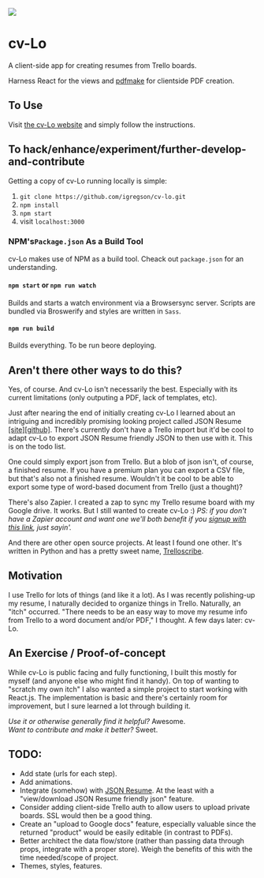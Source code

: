 ![](http://cv-lo.com/images/home.svg")

# cv-Lo

A client-side app for creating resumes from Trello boards. 

Harness React for the views and [pdfmake](https://github.com/bpampuch/pdfmake) for clientside PDF creation.

## To Use 

Visit [the cv-Lo website](http://cv-lo.com) and simply follow the instructions.

## To hack/enhance/experiment/further-develop-and-contribute

Getting a copy of cv-Lo running locally is simple: 

1. `git clone https://github.com/igregson/cv-lo.git`
2. `npm install`
3. `npm start`
4. visit `localhost:3000`

### NPM's`Package.json` As a Build Tool

cv-Lo makes use of NPM as a build tool. Cheack out `package.json` for an understanding.

#### `npm start` or `npm run watch`

Builds and starts a watch environment via a Browsersync server. Scripts are bundled via Broswerify and styles are written in `Sass`.

#### `npm run build`

Builds everything. To be run beore deploying.

## Aren't there other ways to do this?

Yes, of course. And cv-Lo isn't necessarily the best. Especially with its current limitations (only outputing a PDF, lack of templates, etc).

Just after nearing the end of initially creating cv-Lo I learned about an intriguing and incredibly promising looking project called JSON Resume [[site]](https://jsonresume.org/)[[github]](https://github.com/jsonresume). There's currently don't have a Trello import but it'd be cool to adapt cv-Lo to export JSON Resume friendly JSON to then use with it. This is on the todo list. 

One could simply export json from Trello. But a blob of json isn't, of course, a finished resume. If you have a premium plan you can export a CSV file, but that's also not a finished resume. Wouldn't it be cool to be able to export some type of word-based document from Trello (just a thought)?

There's also Zapier. I created a zap to sync my Trello resume board with my Google drive. It works. But I still wanted to create cv-Lo :) *PS: if you don't have a Zapier account and want one we'll both benefit if you [signup with this link](http://zpr.io/z45i), just sayin'.*

And there are other open source projects. At least I found one other. It's written in Python and has a pretty sweet name, [Trelloscribe](https://github.com/mcktrtl/trelloscribe).

## Motivation

I use Trello for lots of things (and like it a lot). As I was recently polishing-up my resume, I naturally decided to organize things in Trello. Naturally, an "itch" occurred. "There needs to be an easy way to move my resume info from Trello to a word document and/or PDF," I thought. A few days later: cv-Lo. 

## An Exercise / Proof-of-concept

While cv-Lo is public facing and fully functioning, I built this mostly for myself (and anyone else who might find it handy). On top of wanting to "scratch my own itch" I also wanted a simple project to start working with React.js. The implementation is basic and there's certainly room for improvement, but I sure learned a lot through building it.

*Use it or otherwise generally find it helpful?* Awesome.  
*Want to contribute and make it better?* Sweet.  

## TODO: 

- Add state (urls for each step).
- Add animations.
- Integrate (somehow) with [JSON Resume](https://jsonresume.org/). At the least with a "view/download JSON Resume friendly json" feature.
- Consider adding client-side Trello auth to allow users to upload private boards. SSL would then be a good thing.
- Create an "upload to Google docs" feature, especially valuable since the returned "product" would be easily editable (in contrast to PDFs).
- Better architect the data flow/store (rather than passing data through props, integrate with a proper store). Weigh the benefits of this with the time needed/scope of project.
- Themes, styles, features. 
